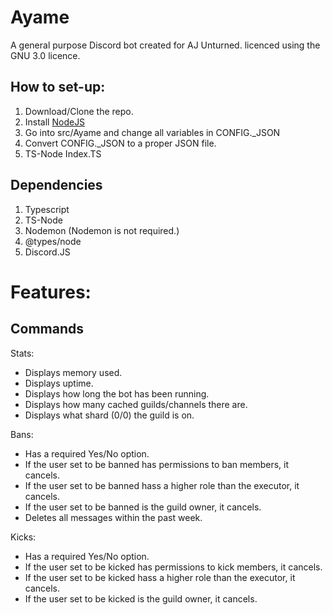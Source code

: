 # Ayame
A general purpose Discord bot created for AJ Unturned. licenced using the GNU 3.0 licence.

## How to set-up:
1. Download/Clone the repo.
2. Install [NodeJS](https://nodejs.org/en/download/)
3. Go into src/Ayame and change all variables in CONFIG._JSON
4. Convert CONFIG._JSON to a proper JSON file.
5. TS-Node Index.TS

## Dependencies
1. Typescript
2. TS-Node
3. Nodemon (Nodemon is not required.)
4. @types/node
5. Discord.JS

# Features:
## Commands

Stats:
- Displays memory used.
- Displays uptime.
- Displays how long the bot has been running.
- Displays how many cached guilds/channels there are.
- Displays what shard (0/0) the guild is on.

Bans:
- Has a required Yes/No option.
- If the user set to be banned has permissions to ban members, it cancels.
- If the user set to be banned hass a higher role than the executor, it cancels.
- If the user set to be banned is the guild owner, it cancels.
- Deletes all messages within the past week.

Kicks:
- Has a required Yes/No option.
- If the user set to be kicked has permissions to kick members, it cancels.
- If the user set to be kicked hass a higher role than the executor, it cancels.
- If the user set to be kicked is the guild owner, it cancels.
